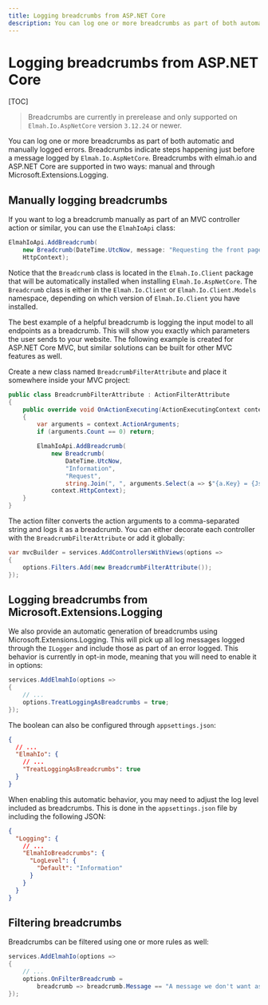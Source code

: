 ```yaml
---
title: Logging breadcrumbs from ASP.NET Core
description: You can log one or more breadcrumbs as part of both automatic and manually logged errors. Learn how to set it up to understand why errors happen.
---
```


# Logging breadcrumbs from ASP.NET Core

[TOC]

> Breadcrumbs are currently in prerelease and only supported on `Elmah.Io.AspNetCore` version `3.12.24` or newer.

You can log one or more breadcrumbs as part of both automatic and manually logged errors. Breadcrumbs indicate steps happening just before a message logged by `Elmah.Io.AspNetCore`. Breadcrumbs with elmah.io and ASP.NET Core are supported in two ways: manual and through Microsoft.Extensions.Logging.

## Manually logging breadcrumbs

If you want to log a breadcrumb manually as part of an MVC controller action or similar, you can use the `ElmahIoApi` class:

```csharp
ElmahIoApi.AddBreadcrumb(
    new Breadcrumb(DateTime.UtcNow, message: "Requesting the front page"),
    HttpContext);
```

Notice that the `Breadcrumb` class is located in the `Elmah.Io.Client` package that will be automatically installed when installing `Elmah.Io.AspNetCore`. The `Breadcrumb` class is either in the `Elmah.Io.Client` or `Elmah.Io.Client.Models` namespace, depending on which version of `Elmah.Io.Client` you have installed.

The best example of a helpful breadcrumb is logging the input model to all endpoints as a breadcrumb. This will show you exactly which parameters the user sends to your website. The following example is created for ASP.NET Core MVC, but similar solutions can be built for other MVC features as well.

Create a new class named `BreadcrumbFilterAttribute` and place it somewhere inside your MVC project:

```csharp
public class BreadcrumbFilterAttribute : ActionFilterAttribute
{
    public override void OnActionExecuting(ActionExecutingContext context)
    {
        var arguments = context.ActionArguments;
        if (arguments.Count == 0) return;

        ElmahIoApi.AddBreadcrumb(
            new Breadcrumb(
                DateTime.UtcNow,
                "Information",
                "Request",
                string.Join(", ", arguments.Select(a => $"{a.Key} = {JsonSerializer.Serialize(a.Value)}"))),
            context.HttpContext);
    }
}
```

The action filter converts the action arguments to a comma-separated string and logs it as a breadcrumb. You can either decorate each controller with the `BreadcrumbFilterAttribute` or add it globally:

```csharp
var mvcBuilder = services.AddControllersWithViews(options =>
{
    options.Filters.Add(new BreadcrumbFilterAttribute());
});
```

## Logging breadcrumbs from Microsoft.Extensions.Logging

We also provide an automatic generation of breadcrumbs using Microsoft.Extensions.Logging. This will pick up all log messages logged through the `ILogger` and include those as part of an error logged. This behavior is currently in opt-in mode, meaning that you will need to enable it in options:

```csharp
services.AddElmahIo(options =>
{
    // ...
    options.TreatLoggingAsBreadcrumbs = true;
});
```

The boolean can also be configured through `appsettings.json`:

```json
{
  // ...
  "ElmahIo": {
    // ...
    "TreatLoggingAsBreadcrumbs": true
  }
}
```

When enabling this automatic behavior, you may need to adjust the log level included as breadcrumbs. This is done in the `appsettings.json` file by including the following JSON:

```json
{
  "Logging": {
    // ...
    "ElmahIoBreadcrumbs": {
      "LogLevel": {
        "Default": "Information"
      }
    }
  }
}
```

## Filtering breadcrumbs

Breadcrumbs can be filtered using one or more rules as well:

```csharp
services.AddElmahIo(options =>
{
    // ...
    options.OnFilterBreadcrumb =
        breadcrumb => breadcrumb.Message == "A message we don't want as a breadcrumb";
});
```